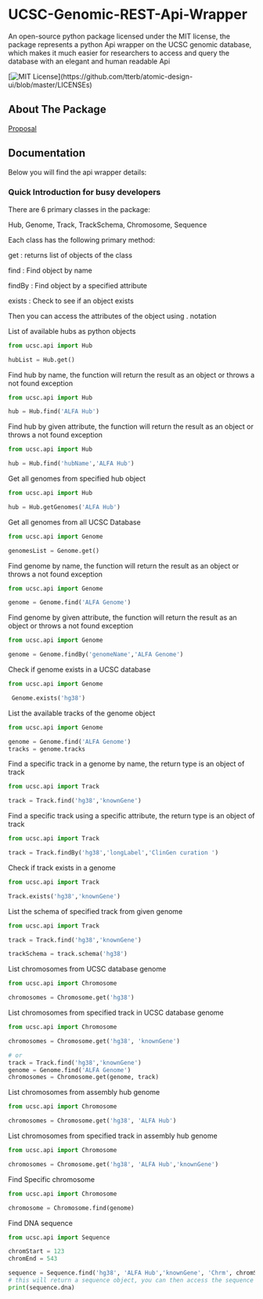 # UCSC-Genomic-REST-Api-Wrapper
An open-source python package licensed under the MIT license, the package represents a python Api wrapper on the UCSC genomic database, which makes it much easier for researchers to access and query the database with an elegant and human readable Api

[![MIT License](https://img.shields.io/apm/l/atomic-design-ui.svg?)](https://github.com/tterb/atomic-design-ui/blob/master/LICENSEs)

## About The Package

[Proposal](https://github.com/Eyadhamza/UCSC-Genomic-REST-Api-Wrapper/blob/main/UCSC%20Genomic%20REST%20Api%20Wrapper.pdf)

## Documentation 

Below you will find the api wrapper details:

### Quick Introduction for busy developers
There are 6 primary classes in the package:

Hub, Genome, Track, TrackSchema, Chromosome, Sequence

Each class has the following primary method:

get : returns list of objects of the class

find : Find object by name

findBy : Find object by a specified attribute

exists : Check to see if an object exists

Then you can access the attributes of the object using . notation


List of available hubs as python objects 

```python
from ucsc.api import Hub  
```

```python
hubList = Hub.get()
```


Find hub by name, the function will return the result as an object or throws a not found exception

```python 
from ucsc.api import Hub  
```

```python 
hub = Hub.find('ALFA Hub') 
```  

Find hub by given attribute, the function will return the result as an object or throws a not found exception

``` python
from ucsc.api import Hub  
```

``` python
hub = Hub.find('hubName','ALFA Hub') 
```


Get all genomes from specified hub object
  
``` python
from ucsc.api import Hub  
```

``` python
hub = Hub.getGenomes('ALFA Hub') 
``` 


Get all genomes from all UCSC Database

``` python
from ucsc.api import Genome 
```

```  python
genomesList = Genome.get() 
```



Find genome by name, the function will return the result as an object or throws a not found exception

``` python
from ucsc.api import Genome 
```

``` python
genome = Genome.find('ALFA Genome') 
```  

Find genome by given attribute, the function will return the result as an object or throws a not found exception

``` python
from ucsc.api import Genome  
```

``` python
genome = Genome.findBy('genomeName','ALFA Genome') 
```

Check if genome exists in a UCSC database

``` python
from ucsc.api import Genome
 ```

``` python
 Genome.exists('hg38') 
```

List the available tracks of the genome object

``` python
from ucsc.api import Genome 
```

``` python
genome = Genome.find('ALFA Genome') 
tracks = genome.tracks 
```

 
Find a specific track in a genome by name, the return type is an object of track

``` python
from ucsc.api import Track 
```

``` python
track = Track.find('hg38','knownGene') 
```

Find a specific track using a specific attribute, the return type is an object of track

``` python
from ucsc.api import Track
 ```

``` python
track = Track.findBy('hg38','longLabel','ClinGen curation ') 
```

Check if track exists in a genome

``` python
from ucsc.api import Track 
```

``` python
Track.exists('hg38','knownGene') 
```
List the schema of specified track from given genome 

``` python
from ucsc.api import Track 
```

``` python
track = Track.find('hg38','knownGene') 

trackSchema = track.schema('hg38')
```

List chromosomes from UCSC database genome 

``` python
from ucsc.api import Chromosome 
```

``` python
chromosomes = Chromosome.get('hg38')
```

List chromosomes from specified track in UCSC database genome

``` python
from ucsc.api import Chromosome 
```

``` python
chromosomes = Chromosome.get('hg38', 'knownGene')

# or 
track = Track.find('hg38','knownGene') 
genome = Genome.find('ALFA Genome')
chromosomes = Chromosome.get(genome, track)
```


List chromosomes from assembly hub genome

``` python
from ucsc.api import Chromosome 
```

``` python
chromosomes = Chromosome.get('hg38', 'ALFA Hub')
```

List chromosomes from specified track in assembly hub genome

``` python
from ucsc.api import Chromosome 
```

``` python
chromosomes = Chromosome.get('hg38', 'ALFA Hub','knownGene')
```

Find Specific chromosome
``` python
from ucsc.api import Chromosome 
```

``` python
chromosome = Chromosome.find(genome)
```


Find DNA sequence
``` python
from ucsc.api import Sequence 
```

``` python
chromStart = 123
chromEnd = 543

sequence = Sequence.find('hg38', 'ALFA Hub','knownGene', 'Chrm', chromStart, chromEnd)
# this will return a sequence object, you can then access the sequence data using :
print(sequence.dna)
```

